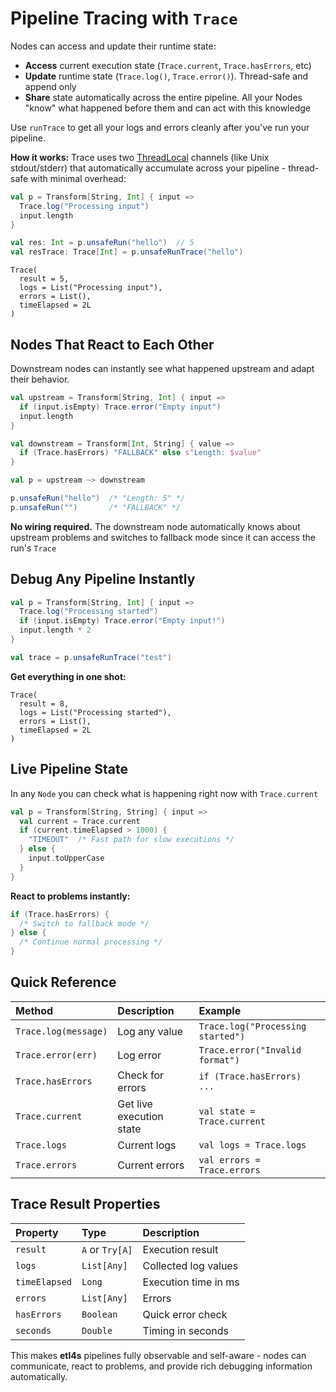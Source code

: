 # Pipeline Tracing with `Trace`

Nodes can access and update their runtime state:

- **Access** current execution state (`Trace.current`, `Trace.hasErrors`, etc)
- **Update** runtime state (`Trace.log()`, `Trace.error()`). Thread-safe and append only
- **Share** state automatically across the entire pipeline. All your Nodes "know" what happened before them and can act with this knowledge

Use `runTrace` to get all your logs and errors cleanly after you've run your pipeline.

**How it works:** Trace uses two [ThreadLocal](https://docs.oracle.com/javase/8/docs/api/java/lang/ThreadLocal.html) channels (like Unix stdout/stderr) that automatically accumulate across your pipeline - thread-safe with minimal overhead:

```scala
val p = Transform[String, Int] { input =>
  Trace.log("Processing input")
  input.length
}

val res: Int = p.unsafeRun("hello")  // 5
val resTrace: Trace[Int] = p.unsafeRunTrace("hello")
```

```
Trace(
  result = 5,
  logs = List("Processing input"),
  errors = List(),
  timeElapsed = 2L
)
```

## Nodes That React to Each Other

Downstream nodes can instantly see what happened upstream and adapt their behavior.

```scala
val upstream = Transform[String, Int] { input =>
  if (input.isEmpty) Trace.error("Empty input")
  input.length
}

val downstream = Transform[Int, String] { value =>
  if (Trace.hasErrors) "FALLBACK" else s"Length: $value"  
}

val p = upstream ~> downstream

p.unsafeRun("hello")  /* "Length: 5" */
p.unsafeRun("")       /* "FALLBACK" */
```

**No wiring required.** The downstream node automatically knows about upstream problems and switches to fallback mode since it can access the run's `Trace`

## Debug Any Pipeline Instantly

```scala
val p = Transform[String, Int] { input =>
  Trace.log("Processing started")
  if (input.isEmpty) Trace.error("Empty input!")
  input.length * 2
}

val trace = p.unsafeRunTrace("test")
```

**Get everything in one shot:**
```
Trace(
  result = 8,
  logs = List("Processing started"),
  errors = List(),
  timeElapsed = 2L
)
```

## Live Pipeline State

In any `Node` you can check what is happening right now with `Trace.current`

```scala
val p = Transform[String, String] { input =>
  val current = Trace.current
  if (current.timeElapsed > 1000) {
    "TIMEOUT"  /* Fast path for slow executions */
  } else {
    input.toUpperCase
  }
}
```

**React to problems instantly:**
```scala
if (Trace.hasErrors) {
  /* Switch to fallback mode */
} else {
  /* Continue normal processing */
}
```

## Quick Reference


| Method | Description | Example |
|:-------|:------------|:--------|
| `Trace.log(message)` | Log any value | `Trace.log("Processing started")` |
| `Trace.error(err)` | Log error | `Trace.error("Invalid format")` |  
| `Trace.hasErrors` | Check for errors | `if (Trace.hasErrors) ...` |
| `Trace.current` | Get live execution state | `val state = Trace.current` |
| `Trace.logs` | Current logs | `val logs = Trace.logs` |
| `Trace.errors` | Current errors | `val errors = Trace.errors` |

## Trace Result Properties

| Property | Type | Description |
|:---------|:-----|:------------|
| `result` | `A` or `Try[A]` | Execution result |
| `logs` | `List[Any]` | Collected log values |
| `timeElapsed` | `Long` | Execution time in ms |
| `errors` | `List[Any]` | Errors |
| `hasErrors` | `Boolean` | Quick error check |
| `seconds` | `Double` | Timing in seconds |

This makes **etl4s** pipelines fully observable and self-aware - nodes can communicate, react to problems, and provide rich debugging information automatically.

